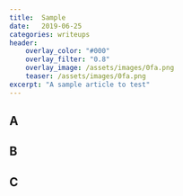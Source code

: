 ```yaml
---
title:  Sample
date:   2019-06-25
categories: writeups
header:
    overlay_color: "#000"
    overlay_filter: "0.8"
    overlay_image: /assets/images/0fa.png
    teaser: /assets/images/0fa.png
excerpt: "A sample article to test"
---
```


## A

## B

## C
